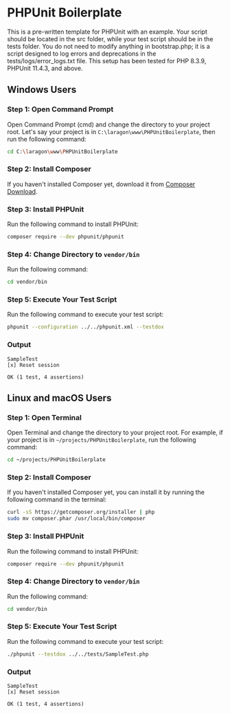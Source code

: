# PHPUnit Boilerplate

This is a pre-written template for PHPUnit with an example. Your script should be located in the src folder, while your test script should be in the tests folder. You do not need to modify anything in bootstrap.php; it is a script designed to log errors and deprecations in the tests/logs/error_logs.txt file. This setup has been tested for PHP 8.3.9, PHPUnit 11.4.3, and above.

## Windows Users

### Step 1: Open Command Prompt
Open Command Prompt (cmd) and change the directory to your project root. Let's say your project is in `C:\laragon\www\PHPUnitBoilerplate`, then run the following command:

```sh
cd C:\laragon\www\PHPUnitBoilerplate
```

### Step 2: Install Composer
If you haven't installed Composer yet, download it from [Composer Download](https://getcomposer.org/download/).

### Step 3: Install PHPUnit
Run the following command to install PHPUnit:

```sh
composer require --dev phpunit/phpunit
```

### Step 4: Change Directory to `vendor/bin`
Run the following command:

```sh
cd vendor/bin
```

### Step 5: Execute Your Test Script
Run the following command to execute your test script:

```sh
phpunit --configuration ../../phpunit.xml --testdox
```

### Output
```
SampleTest
[x] Reset session

OK (1 test, 4 assertions)
```

## Linux and macOS Users

### Step 1: Open Terminal
Open Terminal and change the directory to your project root. For example, if your project is in `~/projects/PHPUnitBoilerplate`, run the following command:

```sh
cd ~/projects/PHPUnitBoilerplate
```

### Step 2: Install Composer
If you haven't installed Composer yet, you can install it by running the following command in the terminal:

```sh
curl -sS https://getcomposer.org/installer | php
sudo mv composer.phar /usr/local/bin/composer
```

### Step 3: Install PHPUnit
Run the following command to install PHPUnit:

```sh
composer require --dev phpunit/phpunit
```

### Step 4: Change Directory to `vendor/bin`
Run the following command:

```sh
cd vendor/bin
```

### Step 5: Execute Your Test Script
Run the following command to execute your test script:

```sh
./phpunit --testdox ../../tests/SampleTest.php
```

### Output
```
SampleTest
[x] Reset session

OK (1 test, 4 assertions)
```